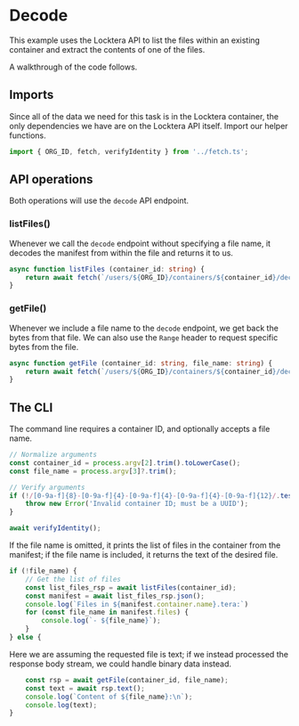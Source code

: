 # Decode

This example uses the Locktera API to list the files within an existing container and extract the contents of one of the files.

A walkthrough of the code follows.

## Imports

Since all of the data we need for this task is in the Locktera container, the only dependencies we have are on the Locktera API itself. Import our helper functions.

```typescript
import { ORG_ID, fetch, verifyIdentity } from '../fetch.ts';
```

## API operations

Both operations will use the `decode` API endpoint.

### listFiles()

Whenever we call the `decode` endpoint without specifying a file name, it decodes the manifest from within the file and returns it to us.

```typescript
async function listFiles (container_id: string) {
	return await fetch(`/users/${ORG_ID}/containers/${container_id}/decode`);
}
```

### getFile()

Whenever we include a file name to the `decode` endpoint, we get back the bytes from that file. We can also use the `Range` header to request specific bytes from the file.

```typescript
async function getFile (container_id: string, file_name: string) {
	return await fetch(`/users/${ORG_ID}/containers/${container_id}/decode/${encodeURIComponent(file_name)}`);
}
```

## The CLI

The command line requires a container ID, and optionally accepts a file name.

```typescript
// Normalize arguments
const container_id = process.argv[2].trim().toLowerCase();
const file_name = process.argv[3]?.trim();

// Verify arguments
if (!/[0-9a-f]{8}-[0-9a-f]{4}-[0-9a-f]{4}-[0-9a-f]{4}-[0-9a-f]{12}/.test(container_id)) {
	throw new Error('Invalid container ID; must be a UUID');
}

await verifyIdentity();
```

If the file name is omitted, it prints the list of files in the container from the manifest; if the file name is included, it returns the text of the desired file.

```typescript
if (!file_name) {
	// Get the list of files
	const list_files_rsp = await listFiles(container_id);
	const manifest = await list_files_rsp.json();
	console.log(`Files in ${manifest.container.name}.tera:`)
	for (const file_name in manifest.files) {
		console.log(`- ${file_name}`);
	}
} else {
```

Here we are assuming the requested file is text; if we instead processed the response body stream, we could handle binary data instead.

```typescript
	const rsp = await getFile(container_id, file_name);
	const text = await rsp.text();
	console.log(`Content of ${file_name}:\n`);
	console.log(text);
}
```
